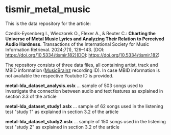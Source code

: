 # tismir_metal_music
This is the data repository for the article:

Czedik-Eysenberg I., Wieczorek O., Flexer A., & Reuter C.: **Charting the Universe of Metal Music Lyrics and Analyzing Their Relation to Perceived Audio Hardness**. Transactions of the International Society for Music Information Retrieval. 2024;7(1), 129–143. [DOI: https://doi.org/10.5334/tismir.182](DOI: https://doi.org/10.5334/tismir.182)


The repository consists of three data files, all containing artist, track and MBID information ([MusicBrainz](https://musicbrainz.org/) recording ID). In case MBID information is not available the respective Youtube ID is provided.

**metal-lda_dataset_analysis.xslx** ... sample of 503 songs used to investigate the connection between audio and
text features as explained in section 3.3 of the article

**metal-lda_dataset_study1.xslx** ... sample of 62 songs used in the listening test "study 1" as explained in section 3.2 of the article

**metal-lda_dataset_study2.xslx** ... sample of 150 songs used in the listening test "study 2" as explained in section 3.2 of the article


